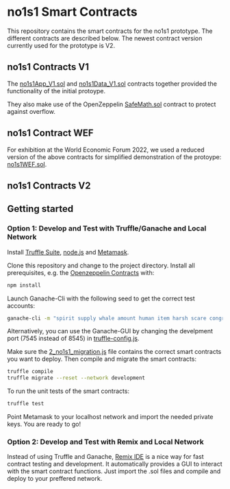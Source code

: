 # no1s1 Smart Contracts

This repository contains the smart contracts for the no1s1 prototype. The different contracts are described below. The newest contract version currently used for the prototype is V2.

<!-- Describe where live contracts are deployed. -->

## no1s1 Contracts V1

The [no1s1App_V1.sol](./contracts/no1s1App_V1.sol) and [no1s1Data_V1.sol](./contracts/no1s1Data_V1.sol) contracts together provided the functionality of the initial protoype. 

They also make use of the OpenZeppelin [SafeMath.sol](https://github.com/OpenZeppelin/openzeppelin-contracts/blob/master/contracts/utils/math/SafeMath.sol) contract to protect against overflow.

<!-- Describe functionality -->

## no1s1 Contract WEF

For exhibition at the World Economic Forum 2022, we used a reduced version of the above contracts for simplified demonstration of the protoype: [no1s1WEF.sol](.//contracts/no1s1WEF.sol).

<!-- Describe functionality -->

## no1s1 Contracts V2

<!-- Describe newest contracts -->

## Getting started

### Option 1: Develop and Test with Truffle/Ganache and Local Network

Install [Truffle Suite](https://truffleframework.com/), [node.js](https://nodejs.org/en/) and [Metamask](https://metamask.io/).

Clone this repository and change to the project directory. Install all prerequisites, e.g. the [Openzeppelin Contracts](https://www.openzeppelin.com/contracts) with:

```sh
npm install
```

Launch Ganache-Cli with the following seed to get the correct test accounts:

```sh
ganache-cli -m "spirit supply whale amount human item harsh scare congress discover talent hamster"
```

Alternatively, you can use the Ganache-GUI by changing the develpment port (7545 instead of 8545) in [truffle-config.js](./truffle-config.js).

Make sure the [2_no1s1_migration.js](./migrations/2_no1s1_migration.js) file contains the correct smart contracts you want to deploy. Then compile and migrate the smart contracts:

```sh
truffle compile
truffle migrate --reset --network development
```

To run the unit tests of the smart contracts:

```sh
truffle test
```

Point Metamask to your localhost network and import the needed private keys. You are ready to go!

### Option 2: Develop and Test with Remix and Local Network

Instead of using Truffle and Ganache, [Remix IDE](https://remix.ethereum.org/) is a nice way for fast contract testing and development. It automatically provides a GUI to interact with the smart contract functions. Just import the .sol files and compile and deploy to your preffered network.
